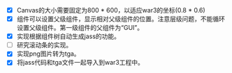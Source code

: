 - [X] Canvas的大小需要固定为800 * 600，以适应war3的坐标(0.8 * 0.6)
- [X] 组件可以设置父级组件，显示相对父级组件的位置。注意层级问题，不能循环设置父级组件。第一级组件的父组件为“GUI”。
- [X] 实现根据组件树自动生成jass的功能。
- [ ] 研究滚动条的实现。
- [X] 实现png图片转为tga。
- [X] 将jass代码和tga文件一起导入到war3工程中。